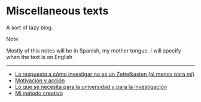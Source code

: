 # Miscellaneous texts

A sort of lazy blog. 
> [!NOTE]
> Mostly of this notes will be in Spanish, my mother tongue.
> I will specify when the text is on English

---


- [La respuesta a cómo investigar no es un Zettelkasten (al menos para mí)](./not-zk.md)
- [Motivación y acción](./motivacion-accion.md)
- [Lo que se necesita para la universidad y para la investigación](./what-it-takes.md)
- [Mi método creativo](./creativity-methods.md)
